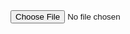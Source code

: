 <html lang="en">

<head>
    <meta charset="UTF-8">
    <meta http-equiv="X-UA-Compatible" content="IE=edge">
    <meta name="viewport" content="width=device-width, initial-scale=1.0">
    <script src="https://cdnjs.cloudflare.com/ajax/libs/PapaParse/5.3.1/papaparse.min.js"
        integrity="sha512-EbdJQSugx0nVWrtyK3JdQQ/03mS3Q1UiAhRtErbwl1YL/+e2hZdlIcSURxxh7WXHTzn83sjlh2rysACoJGfb6g=="
        crossorigin="anonymous" referrerpolicy="no-referrer"></script>
    <script src="https://cdnjs.cloudflare.com/ajax/libs/xlsx/0.17.4/xlsx.min.js"
        integrity="sha512-W/mRQs9ZSFpF14X/4aRgQss7+HRsVXsph+Y6DGLeqIqK8IpO+rQz0ISUEXkTeeKF7tivoGv+Ru7SpocS/1qahg=="
        crossorigin="anonymous" referrerpolicy="no-referrer"></script>
    <title>CSV Parser</title>
    <script src="./script.js"></script>
</head>

<body>
    <input type="file" onchange="Main()" id="filein">
    <div id="output"></div>
</body>

</html>